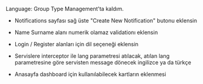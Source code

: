 Language: Group Type Management'ta kaldım.








* Notifications sayfası sağ üste "Create New Notification" butonu eklensin
* Name Surname alanı numerik olamaz validationı eklensin
* Login / Register alanları için dil seçeneği eklensin
* Servislere interceptor ile lang parametresi atılacak, atılan lang parametresine göre servisten message dönecek ingilizce ya da türkçe

* Anasayfa dashboard için kullanılabilecek kartların eklenmesi